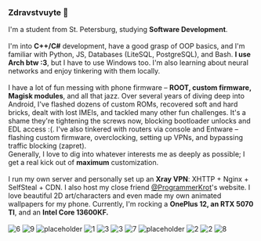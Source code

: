 ### Zdravstvuyte 👋
I'm a student from St. Petersburg, studying **Software Development**. <br><br>
I'm into **C++/C#** development, have a good grasp of OOP basics, and I'm familiar with Python, JS, Databases (LiteSQL, PostgreSQL), and Bash. **I use Arch btw :3**, but I have to use Windows too. I'm also learning about neural networks and enjoy tinkering with them locally.<br><br>
I have a lot of fun messing with phone firmware – **ROOT, custom firmware, Magisk modules**, and all that jazz. Over several years of diving deep into Android, I've flashed dozens of custom ROMs, recovered soft and hard bricks, dealt with lost IMEIs, and tackled many other fun challenges. It's a shame they're tightening the screws now, blocking bootloader unlocks and EDL access :(. I've also tinkered with routers via console and Entware – flashing custom firmware, overclocking, setting up VPNs, and bypassing traffic blocking (zapret).<br>
Generally, I love to dig into whatever interests me as deeply as possible; I get a real kick out of **maximum** customization.<br><br>
I run my own server and personally set up an **Xray VPN**: XHTTP + Nginx + SelfSteal + CDN. I also host my close friend [@ProgrammerKrot](https://github.com/ProgrammerKrot)'s website. I love beautiful 2D art/characters and even made my own animated wallpapers for my phone. Currently, I'm rocking a **OnePlus 12, an RTX 5070 TI**, and an **Intel Core 13600KF.**
<br><br>
![6](https://github.com/user-attachments/assets/4c9fdb03-c487-4710-a023-290eb15bda52)
![9](https://github.com/user-attachments/assets/7daf9244-6b99-4791-9065-b0fcdc04cf5d)
![placeholder](https://github.com/user-attachments/assets/4fb18822-0034-416e-b26c-9c3b9eed46b8)
![1](https://github.com/user-attachments/assets/94c3bf8d-5ef2-40d1-a296-729fbd6dd8f8)
![3](https://github.com/user-attachments/assets/d203da9d-35c4-4981-8751-1cdc326de5e1)
![3](https://github.com/user-attachments/assets/b725c895-6f2a-4b11-a615-6f4a71e65b08)
![7](https://github.com/user-attachments/assets/40c5d2c2-6e4f-4626-af3a-c82abbfe2068)
![placeholder](https://github.com/user-attachments/assets/bbff4865-3e14-4e62-aa2c-368d6c01e27a)
![2](https://github.com/user-attachments/assets/c05a7a1b-a2b1-45bb-9904-64611f71e1d2)
![2](https://github.com/user-attachments/assets/e88572d7-2caf-42b0-bb3b-0b52d095dc79)
![8](https://github.com/user-attachments/assets/c5d58295-c35f-4659-9ae5-667dd738c6b5)

